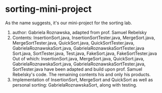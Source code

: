 # sorting-mini-project
As the name suggests, it's our mini-project for the sorting lab.

1. author: Gabriela Roznawska, adapted from prof. Samuel Rebelsky
2. Contents: InsertionSort.java, InsertionSortTester.java, MergeSort.java, MergeSortTester.java, QuickSort.java, QuickSortTester.java, GabrielaRoznawskaSort.java, GabrielaRoznawskaSortTester.java
            Sort.java, SortTester.java, Test.java, FakeSort.java, FakeSortTester.java
   Out of which: InsertionSort.java, MergeSort.java, QuickSort.java, GabrielaRoznawskaSort.java, GabrielaRoznawskaSortTester.java, SortTester.java
                 have been adapted and build upon prof. Samuel Rebelsky's code. The remaining contents his and only his products.
3. Implementation of InsertionSort, MergeSort and QuickSort as well as personal sorting: GabrielaRoznawskaSort, along with testing.
